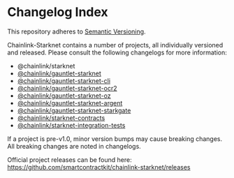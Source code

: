 # Changelog Index

This repository adheres to [Semantic Versioning](http://semver.org/).

Chainlink-Starknet contains a number of projects, all individually versioned and released. Please consult the following changelogs for more information:

- @chainlink/starknet
- [@chainlink/gauntlet-starknet](/packages-ts/gauntlet-starknet/)
- [@chainlink/gauntlet-starknet-cli](/packages-ts/gauntlet-starknet-cli//)
- [@chainlink/gauntlet-starknet-ocr2](/packages-ts/gauntlet-starknet-ocr2/)
- [@chainlink/gauntlet-starknet-oz](/packages-ts/gauntlet-starknet-oz/)
- [@chainlink/gauntlet-starknet-argent](/packages-ts/gauntlet-starknet-argent/)
- [@chainlink/gauntlet-starknet-starkgate](/packages-ts/gauntlet-starknet-starkgate/)
- [@chainlink/starknet-contracts](/contracts/)
- [@chainlink/starknet-integration-tests](/integration-tests/)

If a project is pre-v1.0, minor version bumps may cause breaking changes. All breaking changes are noted in changelogs.

Official project releases can be found here: https://github.com/smartcontractkit/chainlink-starknet/releases
